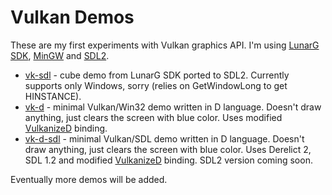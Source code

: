 Vulkan Demos
============
These are my first experiments with Vulkan graphics API. I'm using [LunarG SDK](http://lunarg.com/vulkan-sdk), [MinGW](http://www.mingw.org) and [SDL2](https://www.libsdl.org).

* [vk-sdl](https://github.com/gecko0307/vulkan-demos/tree/master/vk-sdl) - cube demo from LunarG SDK ported to SDL2. Currently supports only Windows, sorry (relies on GetWindowLong to get HINSTANCE).
* [vk-d](https://github.com/gecko0307/vulkan-demos/tree/master/vk-d) - minimal Vulkan/Win32 demo written in D language. Doesn't draw anything, just clears the screen with blue color. Uses modified [VulkanizeD](https://github.com/Rikarin/VulkanizeD) binding.
* [vk-d-sdl](https://github.com/gecko0307/vulkan-demos/tree/master/vk-d-sdl) - minimal Vulkan/SDL demo written in D language. Doesn't draw anything, just clears the screen with blue color. Uses Derelict 2, SDL 1.2 and modified [VulkanizeD](https://github.com/Rikarin/VulkanizeD) binding. SDL2 version coming soon.

Eventually more demos will be added.
